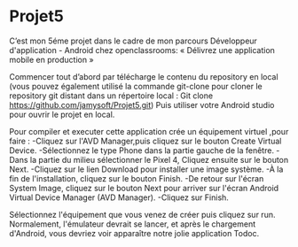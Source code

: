 # Projet5

C’est mon 5éme projet dans le cadre de mon parcours Développeur d'application - Android chez openclassrooms: « Délivrez une application mobile en production »

Commencer tout d’abord par télécharge le contenu du repository en local (vous pouvez également utilisé la commande git-clone pour cloner le repository git distant 
dans un répertoire local : Git clone https://github.com/jamysoft/Projet5.git) Puis utiliser votre Android studio pour ouvrir le projet en local.

Pour compiler et executer cette application crée un équipement virtuel ,pour faire : 
-Cliquez sur l'AVD Manager,puis cliquez sur le bouton Create Virtual Device. 
-Sélectionnez le type Phone dans la partie gauche de la fenêtre.
-Dans la partie du milieu sélectionner le Pixel 4, Cliquez ensuite sur le bouton Next. 
-Cliquez sur le lien Download pour installer une image système. 
-À la fin de l'installation, cliquez sur le bouton Finish. 
-De retour sur l'écran System Image, cliquez sur le bouton Next pour arriver sur l'écran Android Virtual Device Manager (AVD Manager).
-Cliquez sur Finish.

Sélectionnez l'équipement que vous venez de créer puis cliquez sur run. 
Normalement, l'émulateur devrait se lancer, et après le chargement d'Android, vous devriez voir apparaître notre jolie application Todoc.

